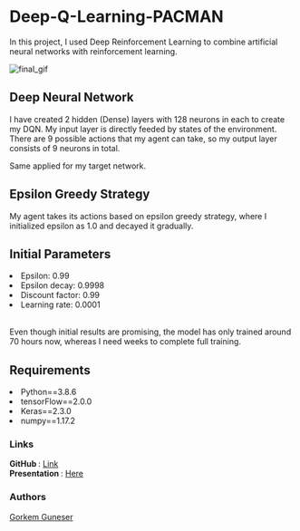 # Deep-Q-Learning-PACMAN

In this project, I used Deep Reinforcement Learning to combine artificial neural networks with reinforcement learning.

![final_gif](https://user-images.githubusercontent.com/57323851/102990439-6d518700-4528-11eb-9245-08b363fee0ca.gif)

## Deep Neural Network
I have created 2 hidden (Dense) layers with 128 neurons in each to create my DQN. My input layer is directly feeded by states of the environment. There are 9 possible actions that my agent can take, so my output layer consists of 9 neurons in total. 

Same applied for my target network.

## Epsilon Greedy Strategy
My agent takes its actions based on epsilon greedy strategy, where I initialized epsilon as 1.0 and decayed it gradually.

## Initial Parameters
<li>Epsilon: 0.99 </li>
<li>Epsilon decay: 0.9998</li>
<li>Discount factor: 0.99</li>
<li>Learning rate: 0.0001</li>



<br>Even though initial results are promising, the model has only trained around 70 hours now, whereas I need weeks to complete full training.</br>

## Requirements
<li>Python==3.8.6</li>
<li>tensorFlow==2.0.0</li>
<li>Keras==2.3.0</li>
<li>numpy==1.17.2</li>


### Links
<b> GitHub </b>: [Link](https://github.com/gorkemguneser/Deep-Q-Learning-PACMAN)</br>
<b> Presentation </b>: [Here](https://docs.google.com/presentation/d/1hc7L-Xvr2DYcYipKMPUnhRqCNlJXesiG3y5EMFrViDM/edit#slide=id.gb1ff898c40_0_222)</br>

### Authors
[Gorkem Guneser](https://www.linkedin.com/in/gorkemguneser/)
